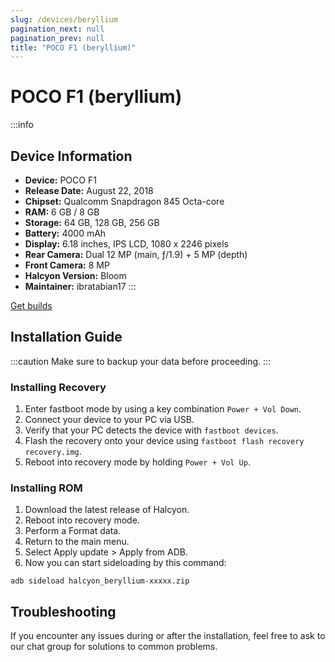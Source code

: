 ```yaml
---
slug: /devices/beryllium
pagination_next: null
pagination_prev: null
title: "POCO F1 (beryllium)"
---
```


# POCO F1 (beryllium)
:::info
## Device Information

- **Device:** POCO F1
- **Release Date:** August 22, 2018
- **Chipset:** Qualcomm Snapdragon 845 Octa-core
- **RAM:** 6 GB / 8 GB
- **Storage:** 64 GB, 128 GB, 256 GB
- **Battery:** 4000 mAh
- **Display:** 6.18 inches, IPS LCD, 1080 x 2246 pixels
- **Rear Camera:** Dual 12 MP (main, ƒ/1.9) + 5 MP (depth)
- **Front Camera:** 8 MP
- **Halcyon Version:** Bloom
- **Maintainer:** ibratabian17
:::

<a href="https://get.hlcyn.co/builds/beryllium/" class="button button--primary">Get builds</a>

## Installation Guide
:::caution
Make sure to backup your data before proceeding.
:::

### Installing Recovery
1. Enter fastboot mode by using a key combination `Power + Vol Down`.
2. Connect your device to your PC via USB.
4. Verify that your PC detects the device with `fastboot devices`.
5. Flash the recovery onto your device using `fastboot flash recovery recovery.img`.
6. Reboot into recovery mode by holding `Power + Vol Up`.

### Installing ROM
1. Download the latest release of Halcyon.
2. Reboot into recovery mode.
3. Perform a Format data.
4. Return to the main menu.
5. Select Apply update > Apply from ADB.
6. Now you can start sideloading by this command:
```
adb sideload halcyon_beryllium-xxxxx.zip
```

## Troubleshooting

If you encounter any issues during or after the installation, feel free to ask to our chat group for solutions to common problems.